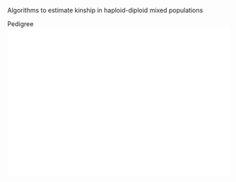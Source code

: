 Algorithms to estimate kinship in haploid-diploid mixed populations  

Pedigree  
<img src="./fig/pedigree.png" alt="drawing" width="600"/>